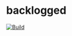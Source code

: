 # backlogged

[![Build](https://github.com/henrytill/backlogged/actions/workflows/main.yml/badge.svg)](https://github.com/henrytill/backlogged/actions/workflows/main.yml)
